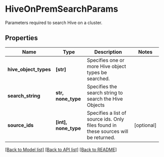 # HiveOnPremSearchParams

Parameters required to search Hive on a cluster.

## Properties
Name | Type | Description | Notes
------------ | ------------- | ------------- | -------------
**hive_object_types** | **[str]** | Specifies one or more Hive object types be searched. | 
**search_string** | **str, none_type** | Specifies the search string to search the Hive Objects | 
**source_ids** | **[int], none_type** | Specifies a list of source ids. Only files found in these sources will be returned. | [optional] 

[[Back to Model list]](../README.md#documentation-for-models) [[Back to API list]](../README.md#documentation-for-api-endpoints) [[Back to README]](../README.md)


